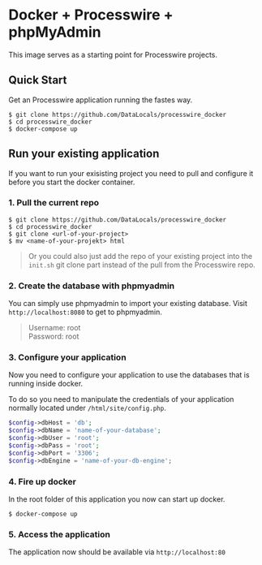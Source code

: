 # Docker + Processwire + phpMyAdmin

This image serves as a starting point for Processwire projects.

## Quick Start

Get an Processwire application running the fastes way.

```shell
$ git clone https://github.com/DataLocals/processwire_docker
$ cd processwire_docker
$ docker-compose up
```

## Run your existing application

If you want to run your exisisting project you need to pull and configure it before you start the docker container.

### 1. Pull the current repo

```shell
$ git clone https://github.com/DataLocals/processwire_docker
$ cd processwire_docker
$ git clone <url-of-your-project>
$ mv <name-of-your-projekt> html
```

> Or you could also just add the repo of your existing project into the `init.sh` git clone part instead of the pull from the Processwire repo.


### 2. Create the database with phpmyadmin

You can simply use phpmyadmin to import your existing database.
Visit `http://localhost:8080` to get to phpmyadmin.

> Username: root  
> Password: root  

### 3. Configure your application

Now you need to configure your application to use the databases that is running inside docker.

To do so you need to manipulate the credentials of your application normally located under `/html/site/config.php`.

```php
$config->dbHost = 'db';  
$config->dbName = 'name-of-your-database';  
$config->dbUser = 'root';  
$config->dbPass = 'root';  
$config->dbPort = '3306';  
$config->dbEngine = 'name-of-your-db-engine';  
```

### 4. Fire up docker

In the root folder of this application you now can start up docker.

```shell
$ docker-compose up
```

### 5. Access the application

The application now should be available via `http://localhost:80`
